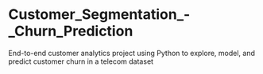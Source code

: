 # Customer_Segmentation_-_Churn_Prediction
End-to-end customer analytics project using Python to explore, model, and predict customer churn in a telecom dataset
